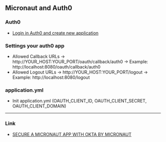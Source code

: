 ## Micronaut and Auth0

### Auth0

- [Login in Auth0 and create new application](https://auth0.com)

### Settings your auth0 app

- Allowed Callback URLs -> http://YOUR_HOST:YOUR_PORT/oauth/callback/auth0 -> Example: http://localhost:8080/oauth/callback/auth0
- Allowed Logout URLs -> http://YOUR_HOST:YOUR_PORT/logout -> Example: http://localhost:8080/logout

### application.yml

- Init application.yml (OAUTH_CLIENT_ID, OAUTH_CLIENT_SECRET, OAUTH_CLIENT_DOMAIN)

---

### Link
- [SECURE A MICRONAUT APP WITH OKTA BY MICRONAUT](https://guides.micronaut.io/latest/micronaut-oauth2-okta-maven-java.html)
